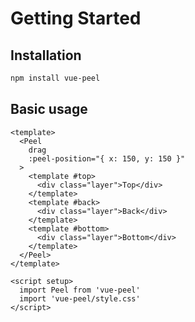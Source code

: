 <script setup>
import Peel from '../dist/vue-peel'
import '../dist/style.css'
</script>

# Getting Started

## Installation

```sh
npm install vue-peel
```

## Basic usage

<div class="peelWrapper">
  <Peel
    class="peelContainer"
    drag
    :peel-position="{ x: 150, y: 150 }"
  >
    <template #top>
      <div class="layer">Top</div>
    </template>
    <template #back>
      <div class="layer">Back</div>
    </template>
    <template #bottom>
      <div class="layer">Bottom</div>
    </template>
  </Peel>
</div>

```vue
<template>
  <Peel 
    drag
    :peel-position="{ x: 150, y: 150 }"
  >
    <template #top>
      <div class="layer">Top</div>
    </template>
    <template #back>
      <div class="layer">Back</div>
    </template>
    <template #bottom>
      <div class="layer">Bottom</div>
    </template>
  </Peel>
</template>

<script setup>
  import Peel from 'vue-peel'
  import 'vue-peel/style.css'
</script>
```

<style scoped lang="scss">
@import './style.scss';
</style>